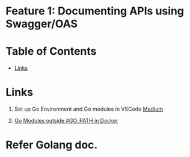 
# Feature 1: Documenting APIs using Swagger/OAS

# Table of Contents

- [Links](#links)



# Links
1. Set up Go Environment and Go modules in VSCode
[Medium](https://rominirani.com/setup-go-development-environment-with-visual-studio-code-7ea5d643a51a)

2. [Go Modules outside #GO_PATH in Docker](https://devandchill.com/posts/2019/03/go-modules-working-outside-gopath/)



# Refer Golang doc.

